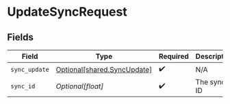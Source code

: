 # UpdateSyncRequest


## Fields

| Field                                                                | Type                                                                 | Required                                                             | Description                                                          |
| -------------------------------------------------------------------- | -------------------------------------------------------------------- | -------------------------------------------------------------------- | -------------------------------------------------------------------- |
| `sync_update`                                                        | [Optional[shared.SyncUpdate]](undefined/models/shared/syncupdate.md) | :heavy_check_mark:                                                   | N/A                                                                  |
| `sync_id`                                                            | *Optional[float]*                                                    | :heavy_check_mark:                                                   | The sync's ID                                                        |